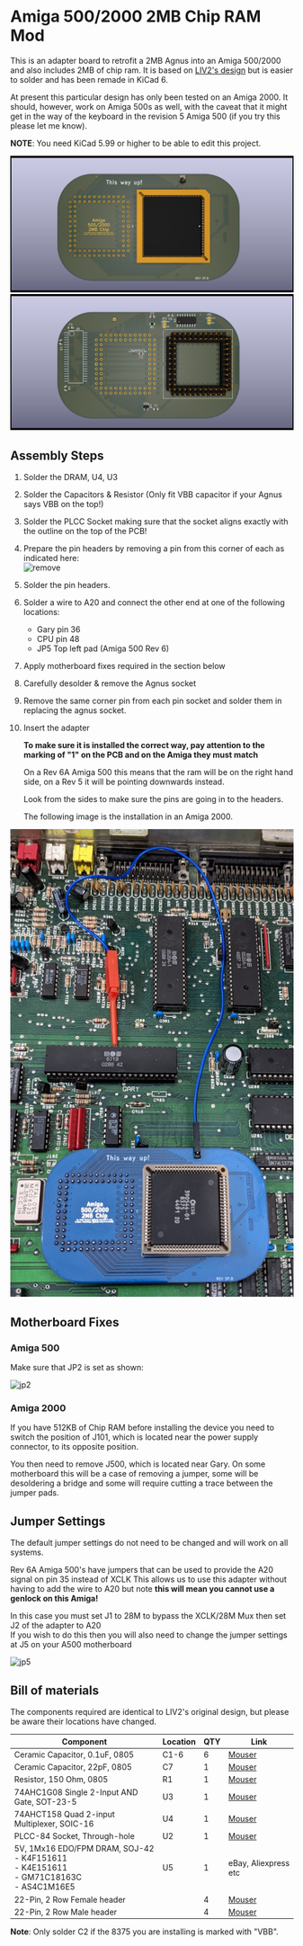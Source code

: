 # Amiga 500/2000 2MB Chip RAM Mod

This is an adapter board to retrofit a 2MB Agnus into an Amiga 500/2000 and also includes 2MB of chip ram. It is based on [LIV2's design](https://github.com/LIV2/A500-2Meg-Chip-ram) but is easier to solder and has been remade in KiCad 6.

At present this particular design has only been tested on an Amiga 2000. It should, however, work on Amiga 500s as well, with the caveat that it might get in the way of the keyboard in the revision 5 Amiga 500 (if you try this please let me know).

**NOTE**: You need KiCad 5.99 or higher to be able to edit this project.

![PCB Top](Images/top.png?raw=True)
![PCB Bottom](Images/bottom.png?raw=True)

## Assembly Steps
1. Solder the DRAM, U4, U3
2. Solder the Capacitors & Resistor (Only fit VBB capacitor if your Agnus says VBB on the top!)
3. Solder the PLCC Socket making sure that the socket aligns exactly with the outline on the top of the PCB!
4. Prepare the pin headers by removing a pin from this corner of each as indicated here:<br/>
![remove](Images/header.png?raw=True)
5. Solder the pin headers.
6. Solder a wire to A20 and connect the other end at one of the following locations:
   * Gary pin 36
   * CPU pin 48
   * JP5 Top left pad (Amiga 500 Rev 6)
7. Apply motherboard fixes required in the section below
8. Carefully desolder & remove the Agnus socket
9. Remove the same corner pin from each pin socket and solder them in replacing the agnus socket.
10. Insert the adapter

    **To make sure it is installed the correct way, pay attention to the marking of "1" on the PCB and on the Amiga they must match**

    On a Rev 6A Amiga 500 this means that the ram will be on the right hand side, on a Rev 5 it will be pointing downwards instead.

    Look from the sides to make sure the pins are going in to the headers.

    The following image is the installation in an Amiga 2000.

![installed](Images/installed.jpg?raw=True)

## Motherboard Fixes

### Amiga 500

Make sure that JP2 is set as shown:

![jp2](Images/JP2.png?raw=True)

### Amiga 2000

If you have 512KB of Chip RAM before installing the device you need to switch the position of J101, which is located near the power supply connector, to its opposite position.

You then need to remove J500, which is located near Gary. On some motherboard this will be a case of removing a jumper, some will be desoldering a bridge and some will require cutting a trace between the jumper pads.

## Jumper Settings
The default jumper settings do not need to be changed and will work on all systems. 

Rev 6A Amiga 500's have jumpers that can be used to provide the A20 signal on pin 35 instead of XCLK
This allows us to use this adapter without having to add the wire to A20 but note **this will mean you cannot use a genlock on this Amiga!**

In this case you must set J1 to 28M to bypass the XCLK/28M Mux then set J2 of the adapter to A20<br />
If you wish to do this then you will also need to change the jumper settings at J5 on your A500 motherboard

![jp5](Images/JP5.png?raw=True)

## Bill of materials

The components required are identical to LIV2's original design, but please be aware their locations have changed.

|Component|Location|QTY|Link|
|---------|--------|---|------|
|Ceramic Capacitor, 0.1uF, 0805|C1-6|6|[Mouser](https://www.mouser.com/ProductDetail/710-885012207098)|
|Ceramic Capacitor, 22pF, 0805|C7|1|[Mouser](https://www.mouser.com/ProductDetail/710-885012007053) |
|Resistor, 150 Ohm, 0805|R1|1|[Mouser](https://www.mouser.se/ProductDetail/652-CR0805JW-151ELF)|
|74AHC1G08 Single 2-Input AND Gate, SOT-23-5|U3|1|[Mouser](https://www.mouser.com/ProductDetail/595-SN74AHC1G08DBVR)|
|74AHCT158 Quad 2-input Multiplexer, SOIC-16|U4|1|[Mouser](https://www.mouser.com/ProductDetail/595-SN74AHCT158D) |
|PLCC-84 Socket, Through-hole|U2|1|[Mouser](https://www.mouser.com/ProductDetail/437-5408808424008) |
|5V, 1Mx16 EDO/FPM DRAM, SOJ-42<br>- K4F151611<br>- K4E151611<br>- GM71C18163C<br>- AS4C1M16E5|U5|1|eBay, Aliexpress etc|
|22-Pin, 2 Row Female header||4|[Mouser](https://www.mouser.se/ProductDetail/517-929975-01-11-RK)
|22-Pin, 2 Row Male header||4|[Mouser](https://www.mouser.se/ProductDetail/649-77313-118-22LF)

**Note**: Only solder C2 if the 8375 you are installing is marked with "VBB".

